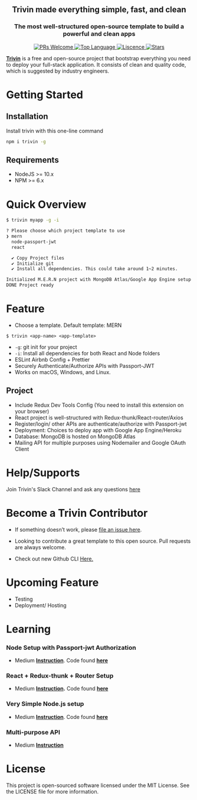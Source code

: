 <h2 align="center">Trivin made everything simple, fast, and clean</h2>
<h3 align="center">The most well-structured open-source template to build a powerful and clean apps</h3>

<p align="center">
  <a href="https://github.com/calvinqc/trivin/pulls">
    <img src="https://img.shields.io/badge/PRs-welcome-green.svg" alt="PRs Welcome" />
  </a>
  <a href="https://www.javascript.com/">
    <img src="https://img.shields.io/github/languages/top/calvinqc/trivin" alt="Top Language" />
  </a>
  <a href="">
    <img src="https://img.shields.io/npm/l/trivin" alt="Liscence" />
  </a>
  <a href="https://github.com/calvinqc/trivin/stargazers">
    <img src="https://img.shields.io/github/stars/calvinqc/trivin?style=social" alt="Stars" />
  </a>
</p>

<!-- <p align="center">

    <img src="./assets/trivin_demo.gif" />
  </a>
</p> -->

**[Trivin](https://calvinqc.github.io/trivin/)** is a free and open-source project that bootstrap everything you need to deploy your full-stack application. It consists of clean and quality code, which is suggested by industry engineers.

# Getting Started

## Installation

Install trivin with this one-line command

```sh
npm i trivin -g
```

## Requirements

- NodeJS >= 10.x
- NPM >= 6.x

# Quick Overview

```sh
$ trivin myapp -g -i

? Please choose which project template to use
❯ mern
  node-passport-jwt
  react

  ✔ Copy Project files
  ✔ Initialize git
  ✔ Install all dependencies. This could take around 1~2 minutes.

Initialized M.E.R.N project with MongoDB Atlas/Google App Engine setup
DONE Project ready
```

# Feature

- Choose a template. Default template: MERN

```
$ trivin <app-name> <app-template>
```

- `-g`: git init for your project
- `-i`: Install all dependencies for both React and Node folders
- ESLint Airbnb Config + Prettier
- Securely Authenticate/Authorize APIs with Passport-JWT
- Works on macOS, Windows, and Linux.

## Project

- Include Redux Dev Tools Config (You need to install this extension on your browser)
- React project is well-structured with Redux-thunk/React-router/Axios
- Register/login/ other APIs are authenticate/authorize with Passport-jwt
- Deployment: Choices to deploy app with Google App Engine/Heroku
- Database: MongoDB is hosted on MongoDB Atlas
- Mailing API for multiple purposes using Nodemailer and Google OAuth Client

# Help/Supports

Join Trivin's Slack Channel and ask any questions [here](trivin.slack.com)

# Become a Trivin Contributor

- If something doesn’t work, please [file an issue here](https://github.com/calvinqc/trivin/issues).

- Looking to contribute a great template to this open source. Pull requests are always welcome.

- Check out new Github CLI [Here.](https://medium.com/better-programming/say-hello-to-the-new-github-clis-7e2612fb3918)

# Upcoming Feature

- Testing
- Deployment/ Hosting

# Learning

### Node Setup with Passport-jwt Authorization

- Medium **[Instruction](https://medium.com/swlh/perfect-structure-to-authenticate-authorize-api-with-node-js-and-passport-jwt-d529b1a618ba)**. Code found **[here](https://github.com/calvinqc/trivin/tree/master/templates/node-passport-jwt)**

### React + Redux-thunk + Router Setup

- Medium **[Instruction](https://medium.com/@calvinqc/i-built-a-m-e-r-n-codebase-in-an-hour-742acd71ed7e).** Code found **[here](https://github.com/calvinqc/trivin/tree/master/templates/mern/client)**

### Very Simple Node.js setup

- Medium **[Instruction](https://medium.com/swlh/a-complete-guide-build-a-scalable-3-tier-architecture-with-mern-stack-es6-ca129d7df805)**. Code found **[here](https://github.com/calvinqc/Nodejs-Server-Template)**

### Multi-purpose API

- Medium **[Instruction](https://medium.com/@calvinqc/multi-purposes-mailing-api-using-nodemailer-gmail-google-oauth-28de49118d77)**

# License

This project is open-sourced software licensed under the MIT License. See the LICENSE file for more information.

